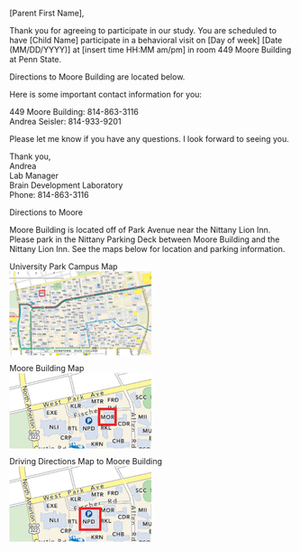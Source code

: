 [Parent First Name],

Thank you for agreeing to participate in our study. You are scheduled to have [Child Name] participate in a behavioral visit on [Day of week] [Date (MM/DD/YYYY)] at [insert time HH:MM am/pm] in room 449 Moore Building at Penn State. 

Directions to Moore Building are located below.

Here is some important contact information for you:

449 Moore Building: 814-863-3116  
Andrea Seisler: 814-933-9201

Please let me know if you have any questions. I look forward to seeing you.

Thank you,  
Andrea   
Lab Manager  
Brain Development Laboratory  
Phone: 814-863-3116  


Directions to Moore 

Moore Building is located off of Park Avenue near the Nittany Lion Inn. Please park in the Nittany Parking Deck between Moore Building and the Nittany Lion Inn. See the maps below for location and parking information.

University Park Campus Map  
<IMG SRC="/imgs/Campus_Map_Moore.jpg" ALT="Campus Map" align="center" width="50%">

Moore Building Map  
<IMG SRC="/imgs/Campus_Map_Zoom_Moore.jpg" ALT="Moore Building" align="center" width="50%">


Driving Directions Map to Moore Building
<IMG SRC="/imgs/Campus_Map_Moore_Parking.jpg" ALT="Nittany Parking Deck" align="center" width="50%">


